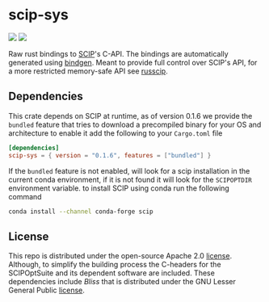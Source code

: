 # scip-sys
[![][img_crates]][crates] [![][img_doc]][doc]

[img_crates]: https://img.shields.io/crates/v/scip-sys.svg
[crates]: https://crates.io/crates/scip-sys
[img_doc]: https://img.shields.io/badge/rust-documentation-blue.svg
[doc]: https://docs.rs/scip-sys/

Raw rust bindings to [SCIP](https://scipopt.org/)'s C-API. The bindings are automatically generated using [bindgen](https://github.com/rust-lang/rust-bindgen). 
Meant to provide full control over SCIP's API, for a more restricted memory-safe API see [russcip](https://github.com/scipopt/russcip).

## Dependencies 
This crate depends on SCIP at runtime, as of version 0.1.6 we provide the `bundled` feature that tries to download a precompiled binary for your OS and architecture
to enable it add the following to your `Cargo.toml` file
```toml
[dependencies]
scip-sys = { version = "0.1.6", features = ["bundled"] }
```

If the `bundled` feature is not enabled, will look for a scip installation in the current conda environment, if it is not found it will look for the `SCIPOPTDIR` environment variable.
to install SCIP using conda run the following command
```bash
conda install --channel conda-forge scip
```

## License
This repo is distributed under the open-source Apache 2.0 [license](https://www.apache.org/licenses/LICENSE-2.0). Although, to simplify the building process the C-headers for the SCIPOptSuite and its dependent software are included.
These dependencies include *Bliss* that is distributed under the GNU Lesser General Public [license](http://www.gnu.org/licenses/). 
